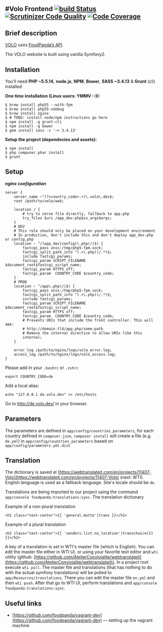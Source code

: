 #Volo Frontend [![build Status](https://magnum.travis-ci.com/foodpanda/volo-frontend.svg?token=9eHFdnBaxCRVqqTYivpW&branch=develop)](https://magnum.travis-ci.com/foodpanda/volo-frontend) [![Scrutinizer Code Quality](https://scrutinizer-ci.com/g/foodpanda/volo-frontend/badges/quality-score.png?b=develop&s=fe3b7820a25ed19b25e9e9a98e300497928310f7)](https://scrutinizer-ci.com/g/foodpanda/volo-frontend/?branch=develop) [![Code Coverage](https://scrutinizer-ci.com/g/foodpanda/volo-frontend/badges/coverage.png?b=develop&s=b5c39cd699602731616d7b2838bb994235c57317)](https://scrutinizer-ci.com/g/foodpanda/volo-frontend/?branch=develop)
---

Brief description
---
[VOLO](https://www.volo.de) uses [FoodPanda’s API](https://api-st.foodpanda.in/doc/v4/).

The VOLO website is built using vanilla Symfony2.

Installation
---

You'll need **PHP ~5.5.14**, **node.js**, **NPM**, **Bower**, **SASS ~3.4.13** & **Grunt** (cli) installed

**One time installation (Linux users: YMMV :-)):**

```
$ brew install php55 --with-fpm
$ brew install php55-xdebug
$ brew install nginx
$ # TODO: install node/npm instructions go here
$ npm install -g grunt-cli
$ npm install -g bower
$ gem install sass -v '~> 3.4.13'
```

**Setup the project (dependecies and assets):**

```
$ npm install
$ php composer.phar install
$ grunt
```

Setup
---

***nginx configuration***

```
server {
    server_name ~^(?<country_code>.+)\.volo\.dev$;
    root /path/to/volo/web;

    location / {
        # try to serve file directly, fallback to app.php
        try_files $uri /app_dev.php$is_args$args;
    }
    # DEV
    # This rule should only be placed on your development environment
    # In production, don't include this and don't deploy app_dev.php or config.php
    location ~ ^/(app_dev|config)\.php(/|$) {
        fastcgi_pass unix:/tmp/php5-fpm.sock;
        fastcgi_split_path_info ^(.+\.php)(/.*)$;
        include fastcgi_params;
        fastcgi_param SCRIPT_FILENAME $document_root$fastcgi_script_name;
        fastcgi_param HTTPS off;
        fastcgi_param  COUNTRY_CODE $country_code;
    }
    # PROD
    location ~ ^/app\.php(/|$) {
        fastcgi_pass unix:/tmp/php5-fpm.sock;
        fastcgi_split_path_info ^(.+\.php)(/.*)$;
        include fastcgi_params;
        fastcgi_param SCRIPT_FILENAME $document_root$fastcgi_script_name;
        fastcgi_param HTTPS off;
        fastcgi_param  COUNTRY_CODE $country_code;
        # Prevents URIs that include the front controller. This will 404:
        # http://domain.tld/app.php/some-path
        # Remove the internal directive to allow URIs like this
        internal;
    }

    error_log /path/to/nginx/logs/volo_error.log;
    access_log /path/to/nginx/logs/volo_access.log;
}
```

Please add in your ```.bashrc``` or ```.zshrc```

```
export COUNTRY_CODE=de
```

Add a local alias:

```
echo "127.0.0.1 de.volo.dev" >> /etc/hosts
```

Go to http://de.volo.dev/ in your browser.

Parameters
---

The parameters are defined in ```app/config/countries_parameters```, for each country defined in ```composer.json```, ```composer install``` will create a file (e.g. ```de.yml```) in ```app/config/countries_parameters``` based on ```app/config/parameters.yml.dist```

Translation
---
The dictionary is saved at [https://webtranslateit.com/en/projects/11407-Volo](https://webtranslateit.com/en/projects/11407-Volo) (next: WTI). English language is used as a fallback language. Site's locale should be ```de```.

Translations are being imported to our project using the command ```app/console foodpanda:translations:sync```. The translation dictionary

Example of a non-plural translation

	<h1 class="text-center">{{ 'general.motto'|trans }}</h1>

Example of a plural translation

	<h2 class="text-center">{{ 'vendors.list.no_location'|transchoice(2) }}</h2>

A key of a translation is set in WTI's master file (which is English). You can edit the master file either in WTI UI, or using your favorite text editor and ```wti``` utility (github: [https://github.com/AtelierConvivialite/webtranslateit](https://github.com/AtelierConvivialite/webtranslateit)). In a project root execute ```wti pull```. The master file and translations (that has nothing to do with the actual symfony translations) will be pulled to ```app/Resources/translations```. There you can edit the master file ```en.yml``` and then ```wti push```. After that go to WTI UI, perform translations and ```app/console foodpanda:translations:sync```.

Useful links
---
* [https://github.com/foodpanda/vagrant-dev](https://github.com/foodpanda/vagrant-dev) — setting up the vagrant machine
